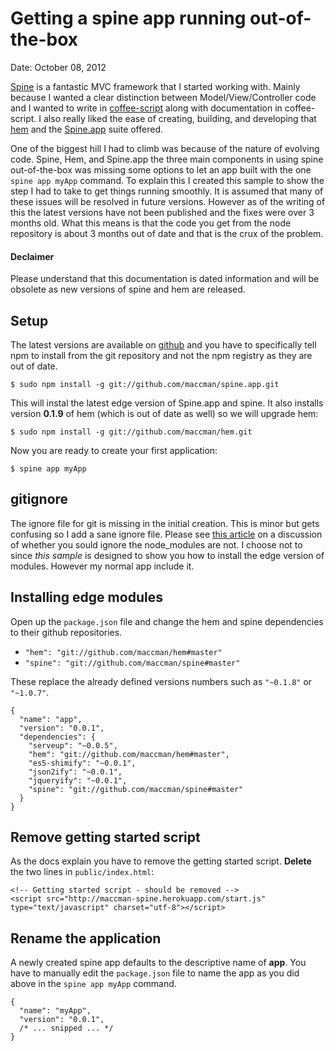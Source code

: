 Getting a spine app running out-of-the-box
==========================================

Date: October 08, 2012

[Spine][spine] is a fantastic MVC framework that I started working with. Mainly
because I wanted a clear distinction between Model/View/Controller code and I
wanted to write in [coffee-script][] along with documentation in coffee-script.
I also really liked the ease of creating, building, and developing that [hem][]
and the [Spine.app][spine-app] suite offered.

One of the biggest hill I had to climb was because of the nature of evolving
code. Spine, Hem, and Spine.app the three main components in using spine
out-of-the-box was missing some options to let an app built with the one
`spine app myApp` command. To explain this I created this sample to show the
step I had to take to get things running smoothly. It is assumed that many of
these issues will be resolved in future versions. However as of the writing of
this the latest versions have not been published and the fixes were over 3
months old. What this means is that the code you get from the node repository
is about 3 months out of date and that is the crux of the problem.

#### Declaimer ####

Please understand that this documentation is dated information and will be
obsolete as new versions of spine and hem are released.

[hem]: https://github.com/maccman/hem
[spine]: https://github.com/maccman/spine
[spine-app]: https://github.com/maccman/spine.app
[coffee-script]: http://coffeescript.org/

## Setup ##

The latest versions are available on [github](http://github.com) and you have
to specifically tell npm to install from the git repository and not the npm
registry as they are out of date.

    $ sudo npm install -g git://github.com/maccman/spine.app.git

This will instal the latest edge version of Spine.app and spine. It also
installs version **0.1.9** of hem (which is out of date as well) so we will
upgrade hem:

    $ sudo npm install -g git://github.com/maccman/hem.git

Now you are ready to create your first application:

    $ spine app myApp

## gitignore ##

The ignore file for git is missing in the initial creation. This is minor but
gets confusing so I add a sane ignore file. Please see [this article][1] on a
discussion of whether you sould ignore the node_modules are not. I choose not
to since _this sample_ is designed to show you how to install the edge version
of modules. However my normal app include it.

[1]: https://gist.github.com/3854887

## Installing edge modules ##

Open up the `package.json` file and change the hem and spine dependencies to
their github repositories.

* `"hem": "git://github.com/maccman/hem#master"`
* `"spine": "git://github.com/maccman/spine#master"`

These replace the already defined versions numbers such as `"~0.1.8"` or
`"~1.0.7"`.

    {
      "name": "app",
      "version": "0.0.1",
      "dependencies": {
        "serveup": "~0.0.5",
        "hem": "git://github.com/maccman/hem#master",
        "es5-shimify": "~0.0.1",
        "json2ify": "~0.0.1",
        "jqueryify": "~0.0.1",
        "spine": "git://github.com/maccman/spine#master"
      }
    }

## Remove getting started script ##

As the docs explain you have to remove the getting started script. **Delete**
the two lines in `public/index.html`:

    <!-- Getting started script - should be removed -->
    <script src="http://maccman-spine.herokuapp.com/start.js" type="text/javascript" charset="utf-8"></script>

## Rename the application ##

A newly created spine app defaults to the descriptive name of **app**. You have
to manually edit the `package.json` file to name the app as you did above in
the `spine app myApp` command.

    {
      "name": "myApp",
      "version": "0.0.1",
      /* ... snipped ... */
    }
